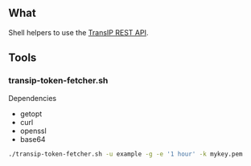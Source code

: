 ## What

Shell helpers to use the [TransIP REST API](https://www.transip.eu/transip/api/).

## Tools

### transip-token-fetcher.sh

Dependencies

- getopt 
- curl
- openssl
- base64

```sh
./transip-token-fetcher.sh -u example -g -e '1 hour' -k mykey.pem
```
